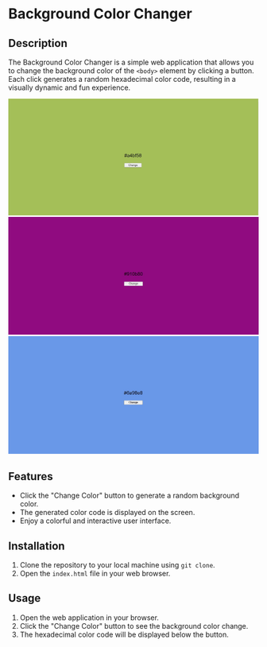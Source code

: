 # Background Color Changer

## Description

The Background Color Changer is a simple web application that allows you to change the background color of the `<body>` element by clicking a button. Each click generates a random hexadecimal color code, resulting in a visually dynamic and fun experience.

![Screenshot1](images/screenshot1.jpg)
![Screenshot1](images/screenshot2.jpg)
![Screenshot1](images/screenshot3.jpg)

## Features

- Click the "Change Color" button to generate a random background color.
- The generated color code is displayed on the screen.
- Enjoy a colorful and interactive user interface.

## Installation

1. Clone the repository to your local machine using `git clone`.
2. Open the `index.html` file in your web browser.

## Usage

1. Open the web application in your browser.
2. Click the "Change Color" button to see the background color change.
3. The hexadecimal color code will be displayed below the button.


